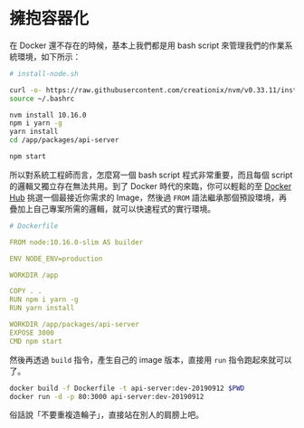 # 擁抱容器化

在 Docker 還不存在的時候，基本上我們都是用 bash script 來管理我們的作業系統環境，如下所示：

```sh
# install-node.sh

curl -o- https://raw.githubusercontent.com/creationix/nvm/v0.33.11/install.sh | bash
source ~/.bashrc

nvm install 10.16.0
npm i yarn -g
yarn install
cd /app/packages/api-server

npm start
```

所以對系統工程師而言，怎麼寫一個 bash script 程式非常重要，而且每個 script 的邏輯又獨立存在無法共用。到了 Docker 時代的來臨，你可以輕鬆的至 [Docker Hub](https://hub.docker.com/) 挑選一個最接近你需求的 Image，然後過 `FROM` 語法繼承那個預設環境，再疊加上自己專案所需的邏輯，就可以快速程式的實行環境。

```yaml
# Dockerfile

FROM node:10.16.0-slim AS builder

ENV NODE_ENV=production

WORKDIR /app

COPY . .
RUN npm i yarn -g
RUN yarn install

WORKDIR /app/packages/api-server
EXPOSE 3000
CMD npm start
```

然後再透過 `build` 指令，產生自己的 image 版本，直接用 `run` 指令跑起來就可以了。

```sh
docker build -f Dockerfile -t api-server:dev-20190912 $PWD
docker run -d -p 80:3000 api-server:dev-20190912
```

俗話說「不要重複造輪子」，直接站在別人的肩膀上吧。
